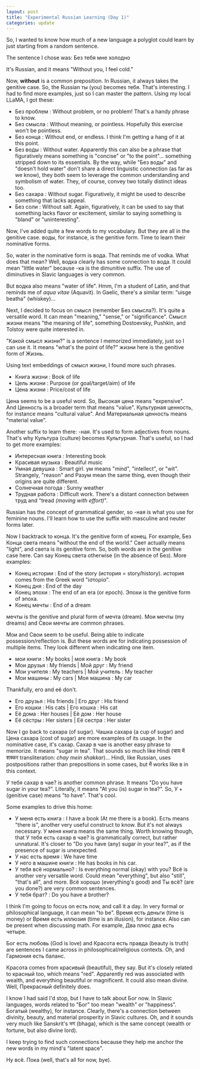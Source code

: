 ```yaml
---
layout: post
title: "Experimental Russian Learning (Day 1)"
categories: update
---
```


So, I wanted to know how much of a new language a polyglot could learn by just starting from a random sentence.

The sentence I chose was: Без тебя мне холодно

It's Russian, and it means "Without you, I feel cold."

Now, **without** is a common preposition. In Russian, it always takes the genitive case. So, the Russian ты (you) becomes тебя. That's interesting. I had to find more examples, just so I can master the pattern. Using my local LLaMA, I got these:

- Без проблем : Without problem, or no problem! That's a handy phrase to know.
- Без смысла : Without meaning, or pointless. Hopefully this exercise won't be pointless.
- Без конца : Without end, or endless. I think I'm getting a hang of it at this point.
- Без воды : Without water. Apparently this can also be a phrase that figuratively means something is "concise" or "to the point"... something stripped down to its essentials. By the way, while "Без воды" and "doesn't hold water" don't share a direct linguistic connection (as far as we know), they both seem to leverage the common understanding and symbolism of water. They, of course, convey two totally distinct ideas too.
- Без сахара : Without sugar. Figuratively, it might be used to describe something that lacks appeal.
- Без соли : Without salt. Again, figuratively, it can be used to say that something lacks flavor or excitement, similar to saying something is "bland" or "uninteresting".

Now, I've added quite a few words to my vocabulary. But they are all in the genitive case. воды, for instance, is the genitive form. Time to learn their nominative forms.

So, water in the nominative form is вода. That reminds me of vodka. What does that mean? Well, водка clearly has some connection to вода. It could mean "little water" because -ка is the dimunitive suffix. The use of diminutives in Slavic languages is very common.

But водка also means "water of life". Hmm, I'm a student of Latin, and that reminds me of *aqua vitae* (Aquavit). In Gaelic, there's a similar term: "uisge beatha" (whiskey)...

Next, I decided to focus on смысл (remember Без смысла?). It's quite a versatile word. It can mean "meaning," "sense," or "significance". Смысл жизни means "the meaning of life", something Dostoevsky, Pushkin, and Tolstoy were quite interested in.

"Какой смысл жизни?" is a sentence I memorized immediately, just so I can use it. It means "what's the point of life?" жизни here is the genitive form of Жизнь.

Using text embeddings of смысл жизни, I found more such phrases.

- Книга жизни : Book of life
- Цель жизни : Purpose (or goal/target/aim) of life
- Цена жизни : Price/cost of life

Цена seems to be a useful word. So, Высокая цена means "expensive". And Ценность is a broader term that means "value". Культурная ценность, for instance means "cultural value". And Материальная ценность means "material value".

Another suffix to learn there: -ная. It's used to form adjectives from nouns. That's why Культура (culture) becomes Культурная. That's useful, so I had to get more examples:

- Интересная книга : Interesting book
- Красивая музыка : Beautiful music
- Умная девушка : Smart girl. ум means "mind", "intellect", or "wit". Strangely, "reason" and Разум mean the same thing, even though their origins are quite different.
- Солнечная погода : Sunny weather
- Трудная работа : Difficult work. There's a distant connection between труд and "tread *(moving with effort)*".

Russian has the concept of grammatical gender, so -ная is what you use for feminine nouns. I'll learn how to use the suffix with masculine and neuter forms later.

Now I backtrack to конца. It's the genitive form of конец. For example, Без Конца света means "without the end of the world." Свет actually means "light", and света is its genitive form. So, both words are in the genitive case here. Can say Конец света otherwise (in the absence of Без). More examples:

- Конец истории : End of the story (история = story/history). история comes from the Greek word "ἱστορία". 
- Конец дня : End of the day
- Конец эпохи : The end of an era (or epoch). Эпохи is the genitive form of эпоха.
- Конец мечты : End of a dream

мечты is the genitive and plural form of мечта (dream). Мои мечты (my dreams) and Свои мечты are common phrases.

Мои and Свои seem to be useful. Being able to indicate possession/reflection is. But these words are for indicating possession of multiple items. They look different when indicating one item.

- мои книги : My books | моя книга : My book
- Мои друзья : My friends | Мой друг : My friend
- Мои учителя : My teachers | Мой учитель : My teacher
- Мои машины : My cars | Моя машина : My car

Thankfully, его and eё don't.

- Его друзья : His friends | Его друг : His friend
- Его кошки : His cats | Его кошка : His cat
- Её дома : Her houses | Её дом : Her house
- Её сёстры : Her sisters | Её сестра : Her sister

Now I go back to сахара (of sugar). Чашка сахара (a cup of sugar) and Цена сахара (cost of sugar) are more examples of its usage. In the nominative case, it's cахар. Сахар в чае is another easy phrase to memorize. It means "sugar in tea". That sounds so much like Hindi (चाय में शक्कर transliteration: *chay mein shakkar*)... Hindi, like Russian, uses postpositions rather than prepositions in some cases, but में works like в in this context.

У тебя сахар в чае? is another common phrase. It means "Do you have sugar in your tea?". Literally, it means "At you (is) sugar in tea?". So, У + (genitive case) means "to have". That's cool.

Some examples to drive this home:

- У меня есть книга : I have a book (At me there is a book). Есть means "there is", another very useful construct to know. But it's not always necessary. У меня книга means the same thing. Worth knowing though, that У тебя есть сахар в чае? is grammatically correct, but rather unnatural. It's closer to "Do you have (any) sugar in your tea?", as if the presence of sugar is unexpected.
- У нас есть время : We have time
- У него в машине книги : He has books in his car.
- У тебя всё нормально? : Is everything normal (okay) with you? Всё is another very versatile word. Could mean "everything", but also "still", "that's all", and more. Всё хорошо (everything's good) and Ты всё? (are you done?) are very common sentences.
- У тебя брат? : Do you have a brother?

I think I'm going to focus on есть now, and call it a day. In very formal or philosophical language, it can mean "to be". Время есть деньги (time is money) or Время есть иллюзия (time is an illusion), for instance. Also can be present when discussing math. For example, Два плюс два есть четыре.

Бог есть любовь (God is love) and Красота есть правда (beauty is truth) are sentences I came across in philosophical/religious contexts. Oh, and Гармония есть баланс.

Красота comes from красивый (beautiful), they say. But it's closely related to красный too, which means "red". Apparently red was associated with wealth, and everything beautiful or magnificent. It could also mean divine. Well, Прекрасный definitely does. 

I know I had said I'd stop, but I have to talk about Бог now. In Slavic languages, words related to "Бог" too mean "wealth" or "happiness". Богатый (wealthy), for instance. Clearly, there's a connection between divinity, beauty, and material prosperity in Slavic cultures. Oh, and it sounds very much like Sanskrit's भग (bhaga), which is the same concept (wealth or fortune, but also divine lord).

I keep trying to find such connections because they help me anchor the new words in my mind's "latent space".

Ну всё. Пока (well, that's all for now, bye).